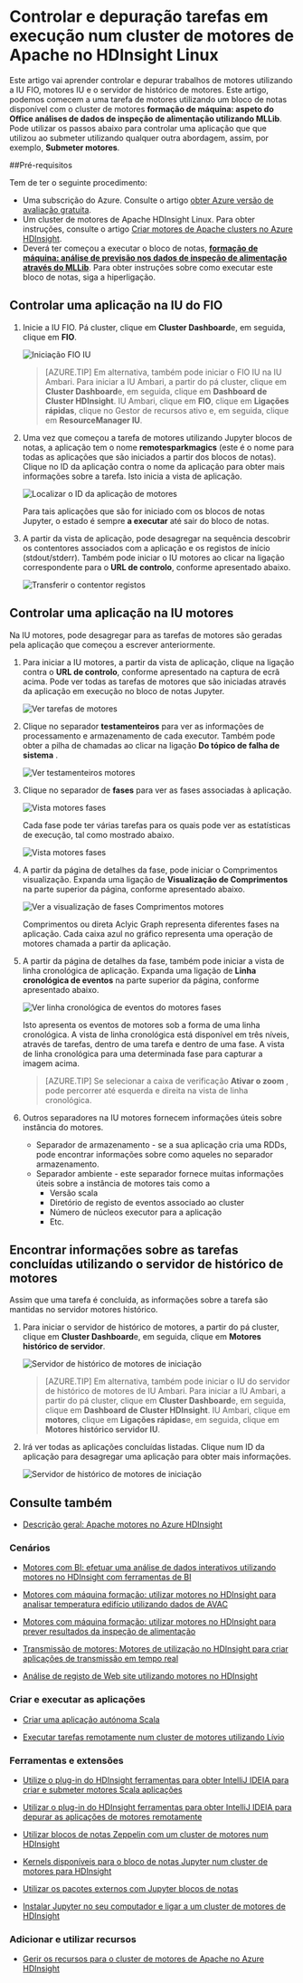 <properties 
    pageTitle="Controlar e depuração tarefas em execução no Apache motores de cluster no HDInsight | Microsoft Azure" 
    description="Utilizar FIO IU, motores IU e histórico de motores server para controlar e depurar tarefas em execução num cluster de motores no Azure HDInsight" 
    services="hdinsight" 
    documentationCenter="" 
    authors="nitinme" 
    manager="jhubbard" 
    editor="cgronlun"
    tags="azure-portal"/>

<tags 
    ms.service="hdinsight" 
    ms.workload="big-data" 
    ms.tgt_pltfrm="na" 
    ms.devlang="na" 
    ms.topic="article" 
    ms.date="08/25/2016" 
    ms.author="nitinme"/>

# <a name="track-and-debug-jobs-running-on-apache-spark-cluster-in-hdinsight-linux"></a>Controlar e depuração tarefas em execução num cluster de motores de Apache no HDInsight Linux

Este artigo vai aprender controlar e depurar trabalhos de motores utilizando a IU FIO, motores IU e o servidor de histórico de motores. Este artigo, podemos comecem a uma tarefa de motores utilizando um bloco de notas disponível com o cluster de motores **formação de máquina: aspeto do Office análises de dados de inspeção de alimentação utilizando MLLib**. Pode utilizar os passos abaixo para controlar uma aplicação que que utilizou ao submeter utilizando qualquer outra abordagem, assim, por exemplo, **Submeter motores**.

##<a name="prerequisites"></a>Pré-requisitos

Tem de ter o seguinte procedimento:

- Uma subscrição do Azure. Consulte o artigo [obter Azure versão de avaliação gratuita](https://azure.microsoft.com/documentation/videos/get-azure-free-trial-for-testing-hadoop-in-hdinsight/).
- Um cluster de motores de Apache HDInsight Linux. Para obter instruções, consulte o artigo [Criar motores de Apache clusters no Azure HDInsight](hdinsight-apache-spark-jupyter-spark-sql.md).
- Deverá ter começou a executar o bloco de notas, **[formação de máquina: análise de previsão nos dados de inspeção de alimentação através do MLLib](hdinsight-apache-spark-machine-learning-mllib-ipython.md)**. Para obter instruções sobre como executar este bloco de notas, siga a hiperligação.  

## <a name="track-an-application-in-the-yarn-ui"></a>Controlar uma aplicação na IU do FIO

1. Inicie a IU FIO. Pá cluster, clique em **Cluster Dashboard**e, em seguida, clique em **FIO**.

    ![Iniciação FIO IU](./media/hdinsight-apache-spark-job-debugging/launch-yarn-ui.png)

    >[AZURE.TIP] Em alternativa, também pode iniciar o FIO IU na IU Ambari. Para iniciar a IU Ambari, a partir do pá cluster, clique em **Cluster Dashboard**e, em seguida, clique em **Dashboard de Cluster HDInsight**. IU Ambari, clique em **FIO**, clique em **Ligações rápidas**, clique no Gestor de recursos ativo e, em seguida, clique em **ResourceManager IU**.  

3. Uma vez que começou a tarefa de motores utilizando Jupyter blocos de notas, a aplicação tem o nome **remotesparkmagics** (este é o nome para todas as aplicações que são iniciados a partir dos blocos de notas). Clique no ID da aplicação contra o nome da aplicação para obter mais informações sobre a tarefa. Isto inicia a vista de aplicação.

    ![Localizar o ID da aplicação de motores](./media/hdinsight-apache-spark-job-debugging/find-application-id.png)

    Para tais aplicações que são for iniciado com os blocos de notas Jupyter, o estado é sempre **a executar** até sair do bloco de notas.

4. A partir da vista de aplicação, pode desagregar na sequência descobrir os contentores associados com a aplicação e os registos de início (stdout/stderr). Também pode iniciar o IU motores ao clicar na ligação correspondente para o **URL de controlo**, conforme apresentado abaixo. 

    ![Transferir o contentor registos](./media/hdinsight-apache-spark-job-debugging/download-container-logs.png)

## <a name="track-an-application-in-the-spark-ui"></a>Controlar uma aplicação na IU motores

Na IU motores, pode desagregar para as tarefas de motores são geradas pela aplicação que começou a escrever anteriormente.

1. Para iniciar a IU motores, a partir da vista de aplicação, clique na ligação contra o **URL de controlo**, conforme apresentado na captura de ecrã acima. Pode ver todas as tarefas de motores que são iniciadas através da aplicação em execução no bloco de notas Jupyter.

    ![Ver tarefas de motores](./media/hdinsight-apache-spark-job-debugging/view-spark-jobs.png)

2. Clique no separador **testamenteiros** para ver as informações de processamento e armazenamento de cada executor. Também pode obter a pilha de chamadas ao clicar na ligação **Do tópico de falha de sistema** .

    ![Ver testamenteiros motores](./media/hdinsight-apache-spark-job-debugging/view-spark-executors.png)
 
3. Clique no separador de **fases** para ver as fases associadas à aplicação.

    ![Vista motores fases](./media/hdinsight-apache-spark-job-debugging/view-spark-stages.png)

    Cada fase pode ter várias tarefas para os quais pode ver as estatísticas de execução, tal como mostrado abaixo.

    ![Vista motores fases](./media/hdinsight-apache-spark-job-debugging/view-spark-stages-details.png) 

4. A partir da página de detalhes da fase, pode iniciar o Comprimentos visualização. Expanda uma ligação de **Visualização de Comprimentos** na parte superior da página, conforme apresentado abaixo.

    ![Ver a visualização de fases Comprimentos motores](./media/hdinsight-apache-spark-job-debugging/view-spark-stages-dag-visualization.png)

    Comprimentos ou direta Aclyic Graph representa diferentes fases na aplicação. Cada caixa azul no gráfico representa uma operação de motores chamada a partir da aplicação.

5. A partir da página de detalhes da fase, também pode iniciar a vista de linha cronológica de aplicação. Expanda uma ligação de **Linha cronológica de eventos** na parte superior da página, conforme apresentado abaixo.

    ![Ver linha cronológica de eventos do motores fases](./media/hdinsight-apache-spark-job-debugging/view-spark-stages-event-timeline.png)

    Isto apresenta os eventos de motores sob a forma de uma linha cronológica. A vista de linha cronológica está disponível em três níveis, através de tarefas, dentro de uma tarefa e dentro de uma fase. A vista de linha cronológica para uma determinada fase para capturar a imagem acima.

    >[AZURE.TIP] Se selecionar a caixa de verificação **Ativar o zoom** , pode percorrer até esquerda e direita na vista de linha cronológica.

6. Outros separadores na IU motores fornecem informações úteis sobre instância do motores.

    * Separador de armazenamento - se a sua aplicação cria uma RDDs, pode encontrar informações sobre como aqueles no separador armazenamento.
    * Separador ambiente - este separador fornece muitas informações úteis sobre a instância de motores tais como a 
        * Versão scala
        * Diretório de registo de eventos associado ao cluster
        * Número de núcleos executor para a aplicação
        * Etc.

## <a name="find-information-about-completed-jobs-using-the-spark-history-server"></a>Encontrar informações sobre as tarefas concluídas utilizando o servidor de histórico de motores

Assim que uma tarefa é concluída, as informações sobre a tarefa são mantidas no servidor motores histórico.

1. Para iniciar o servidor de histórico de motores, a partir do pá cluster, clique em **Cluster Dashboard**e, em seguida, clique em **Motores histórico de servidor**.

    ![Servidor de histórico de motores de iniciação](./media/hdinsight-apache-spark-job-debugging/launch-spark-history-server.png)

    >[AZURE.TIP] Em alternativa, também pode iniciar o IU do servidor de histórico de motores de IU Ambari. Para iniciar a IU Ambari, a partir do pá cluster, clique em **Cluster Dashboard**e, em seguida, clique em **Dashboard de Cluster HDInsight**. IU Ambari, clique em **motores**, clique em **Ligações rápidas**e, em seguida, clique em **Motores histórico servidor IU**.

2. Irá ver todas as aplicações concluídas listadas. Clique num ID da aplicação para desagregar uma aplicação para obter mais informações.

    ![Servidor de histórico de motores de iniciação](./media/hdinsight-apache-spark-job-debugging/view-completed-applications.png)
    

## <a name="seealso"></a>Consulte também


* [Descrição geral: Apache motores no Azure HDInsight](hdinsight-apache-spark-overview.md)

### <a name="scenarios"></a>Cenários

* [Motores com BI: efetuar uma análise de dados interativos utilizando motores no HDInsight com ferramentas de BI](hdinsight-apache-spark-use-bi-tools.md)

* [Motores com máquina formação: utilizar motores no HDInsight para analisar temperatura edifício utilizando dados de AVAC](hdinsight-apache-spark-ipython-notebook-machine-learning.md)

* [Motores com máquina formação: utilizar motores no HDInsight para prever resultados da inspeção de alimentação](hdinsight-apache-spark-machine-learning-mllib-ipython.md)

* [Transmissão de motores: Motores de utilização no HDInsight para criar aplicações de transmissão em tempo real](hdinsight-apache-spark-eventhub-streaming.md)

* [Análise de registo de Web site utilizando motores no HDInsight](hdinsight-apache-spark-custom-library-website-log-analysis.md)

### <a name="create-and-run-applications"></a>Criar e executar as aplicações

* [Criar uma aplicação autónoma Scala](hdinsight-apache-spark-create-standalone-application.md)

* [Executar tarefas remotamente num cluster de motores utilizando Lívio](hdinsight-apache-spark-livy-rest-interface.md)

### <a name="tools-and-extensions"></a>Ferramentas e extensões

* [Utilize o plug-in do HDInsight ferramentas para obter IntelliJ IDEIA para criar e submeter motores Scala aplicações](hdinsight-apache-spark-intellij-tool-plugin.md)

* [Utilizar o plug-in do HDInsight ferramentas para obter IntelliJ IDEIA para depurar as aplicações de motores remotamente](hdinsight-apache-spark-intellij-tool-plugin-debug-jobs-remotely.md)

* [Utilizar blocos de notas Zeppelin com um cluster de motores num HDInsight](hdinsight-apache-spark-use-zeppelin-notebook.md)

* [Kernels disponíveis para o bloco de notas Jupyter num cluster de motores para HDInsight](hdinsight-apache-spark-jupyter-notebook-kernels.md)

* [Utilizar os pacotes externos com Jupyter blocos de notas](hdinsight-apache-spark-jupyter-notebook-use-external-packages.md)

* [Instalar Jupyter no seu computador e ligar a um cluster de motores de HDInsight](hdinsight-apache-spark-jupyter-notebook-install-locally.md)

### <a name="manage-resources"></a>Adicionar e utilizar recursos

* [Gerir os recursos para o cluster de motores de Apache no Azure HDInsight](hdinsight-apache-spark-resource-manager.md)

